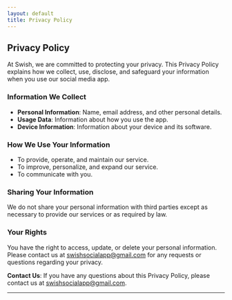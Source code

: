 ```yaml
---
layout: default
title: Privacy Policy
---
```


## Privacy Policy

At Swish, we are committed to protecting your privacy. This Privacy Policy explains how we collect, use, disclose, and safeguard your information when you use our social media app.

### Information We Collect
- **Personal Information**: Name, email address, and other personal details.
- **Usage Data**: Information about how you use the app.
- **Device Information**: Information about your device and its software.

### How We Use Your Information
- To provide, operate, and maintain our service.
- To improve, personalize, and expand our service.
- To communicate with you.

### Sharing Your Information
We do not share your personal information with third parties except as necessary to provide our services or as required by law.

### Your Rights
You have the right to access, update, or delete your personal information. Please contact us at [swishsocialapp@gmail.com](mailto:swishsocialapp@gmail.com) for any requests or questions regarding your privacy.

**Contact Us**: If you have any questions about this Privacy Policy, please contact us at [swishsocialapp@gmail.com](mailto:swishsocialapp@gmail.com).

---

<style>
  .footer {
    display: none;
  }
</style>
